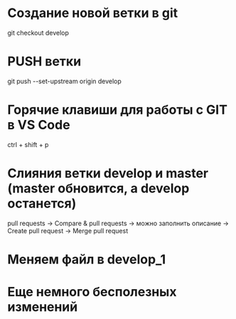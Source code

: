 # Создание новой ветки в git
git checkout develop
# PUSH ветки
git push --set-upstream origin develop
# Горячие клавиши для работы с GIT в VS Code
ctrl + shift + p
# Слияния ветки develop и master (master обновится, а develop останется)
pull requests -> Compare & pull requests -> можно заполнить описание -> Create pull request -> Merge pull request
# Меняем файл в develop_1
# Еще немного бесполезных изменений